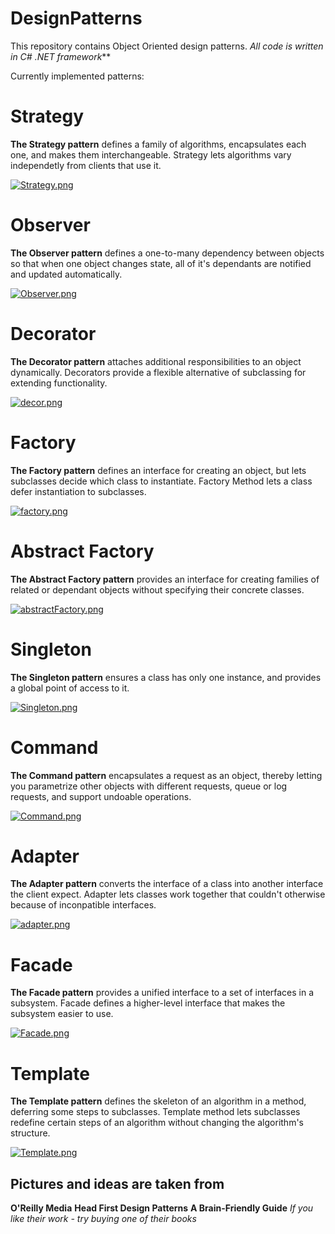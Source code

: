 # DesignPatterns
This repository contains Object Oriented design patterns.
_All code is written in C# .NET framework_**

Currently implemented patterns:

# Strategy
**The Strategy pattern** defines a family of algorithms, encapsulates each one, and makes them interchangeable. Strategy lets algorithms vary independetly from clients that use it.

[![Strategy.png](https://s29.postimg.org/ckrjxc8pj/Strategy.png)](https://postimg.org/image/7m41it4wj/)


# Observer
**The Observer pattern** defines a one-to-many dependency between objects so that when one object changes state, all of it's dependants are notified and updated automatically.

[![Observer.png](https://s29.postimg.org/r8middos7/Observer.png)](https://postimg.org/image/u2pnqtqyb/)


# Decorator
**The Decorator pattern** attaches additional responsibilities to an object dynamically. Decorators provide a flexible alternative of subclassing for extending functionality.

[![decor.png](https://s28.postimg.org/a5w082v25/decor.png)](https://postimg.org/image/3s6x4tq61/)


# Factory
**The Factory pattern** defines an interface for creating an object, but lets subclasses decide which class to instantiate. Factory Method lets a class defer instantiation to subclasses.

[![factory.png](https://s23.postimg.org/e2vrd4sfv/factory.png)](https://postimg.org/image/uqn9fmn7b/)


# Abstract Factory
**The Abstract Factory pattern** provides an interface for creating families of related or dependant objects without specifying their concrete classes.

[![abstractFactory.png](https://s29.postimg.org/ubom8arvr/abstract_Factory.png)](https://postimg.org/image/clmxn9ear/)


# Singleton
**The Singleton pattern** ensures a class has only one instance, and provides a global point of access to it.

[![Singleton.png](https://s27.postimg.org/3zla576zn/Singleton.png)](https://postimg.org/image/4ccobdp9b/)


# Command
**The Command pattern** encapsulates a request as an object, thereby letting you parametrize other objects with different requests, queue or log requests, and support undoable operations.

[![Command.png](https://s24.postimg.org/jr5zzrxut/Command.png)](https://postimg.org/image/cny4k5sf5/)


# Adapter
**The Adapter pattern** converts the interface of a class into another interface the client expect. Adapter lets classes work together that couldn't otherwise because of inconpatible interfaces.

[![adapter.png](https://s30.postimg.org/m0d2vt9ld/adapter.png)](https://postimg.org/image/hr8ctn6bx/)


# Facade
**The Facade pattern** provides a unified interface to a set of interfaces in a subsystem. Facade defines a higher-level interface that makes the subsystem easier to use.

[![Facade.png](https://s28.postimg.org/w3ra1obql/Facade.png)](https://postimg.org/image/4t5ytr8tl/)


# Template
**The Template pattern** defines the skeleton of an algorithm in a method, deferring some steps to subclasses. Template method lets subclasses redefine certain steps of an algorithm without changing the algorithm's structure.

[![Template.png](https://s29.postimg.org/42up4j27r/Template.png)](https://postimg.org/image/4fm3apkhf/)

## Pictures and ideas are taken from 
**O'Reilly Media**
**Head First Design Patterns**
**A Brain-Friendly Guide**
_If you like their work - try buying one of their books_

